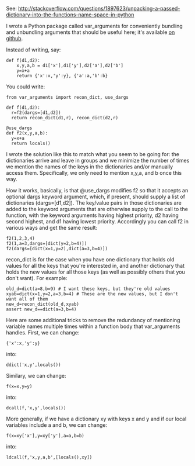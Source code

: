 See: http://stackoverflow.com/questions/1897623/unpacking-a-passed-dictionary-into-the-functions-name-space-in-python

I wrote a Python package called var_arguments for conveniently bundling and unbundling arguments that should be useful here; it's available [on github](https://github.com/mcoram/var_arguments).

Instead of writing, say:

    def f(d1,d2):
        x,y,a,b = d1['x'],d1['y'],d2['a'],d2['b']
        y=x+a
        return {'x':x,'y':y}, {'a':a,'b':b}

You could write:

    from var_arguments import recon_dict, use_dargs

    def f(d1,d2):
      r=f2(dargs=[d1,d2])
      return recon_dict(d1,r), recon_dict(d2,r)

    @use_dargs
    def f2(x,y,a,b):
      y=x+a
      return locals()

I wrote the solution like this to match what you seem to be going for: the dictionaries arrive and leave in groups and we minimize the number of times we mention the names of the keys in the dictionaries and/or manually access them. Specifically, we only need to mention x,y,a, and b once this way.

How it works, basically, is that @use_dargs modifies f2 so that it accepts an optional dargs keyword argument, which, if present, should supply a list of dictionaries (dargs=[d1,d2]). The key/value
pairs in those dictionaries are added to the keyword arguments that are otherwise supply to the call to the function, with the keyword arguments having highest priority, d2 having second highest, and
d1 having lowest priority. Accordingly you can call f2 in various ways and get the same result:

    f2(1,2,3,4)
    f2(1,a=3,dargs=[dict(y=2,b=4)])
    f2(dargs=[dict(x=1,y=2),dict(a=3,b=4)])

recon_dict is for the case when you have one dictionary that holds old values
for all the keys that you're interested in, and another dictionary that holds the
new values for all those keys (as well as possibly others that you don't want). For example:

    old_d=dict(a=8,b=9) # I want these keys, but they're old values
    xyab=dict(x=1,y=2,a=3,b=4) # These are the new values, but I don't want all of them
    new_d=recon_dict(old_d,xyab)
    assert new_d==dict(a=3,b=4)

Here are some additional tricks to remove the redundancy of mentioning variable names multiple times within a function body that var_arguments handles.
First, we can change:

    {'x':x,'y':y}

into:

    ddict('x,y',locals())

Similary, we can change:

    f(x=x,y=y)

into:

    dcall(f,'x,y',locals())

More generally, if we have a dictionary xy with keys x and y and if our local variables include a and b, we can change:

    f(x=xy['x'],y=xy['y'],a=a,b=b)

into:

    ldcall(f,'x,y,a,b',[locals(),xy])

